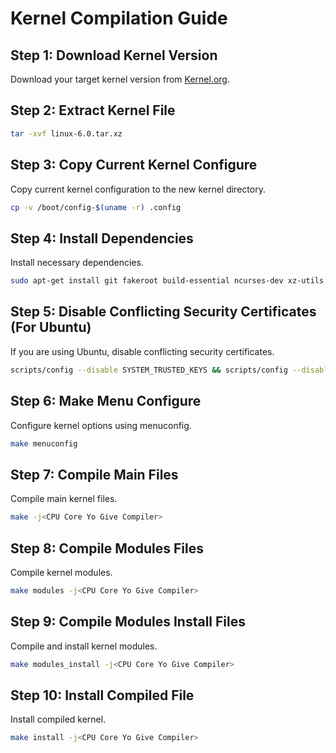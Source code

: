 # Kernel Compilation Guide

## Step 1: Download Kernel Version
Download your target kernel version from [Kernel.org](https://www.kernel.org).

## Step 2: Extract Kernel File
```bash
tar -xvf linux-6.0.tar.xz
```

## Step 3: Copy Current Kernel Configure
Copy current kernel configuration to the new kernel directory.
```bash
cp -v /boot/config-$(uname -r) .config
```

## Step 4: Install Dependencies
Install necessary dependencies.
```bash
sudo apt-get install git fakeroot build-essential ncurses-dev xz-utils libssl-dev bc flex libelf-dev bison dwarves
```

## Step 5: Disable Conflicting Security Certificates (For Ubuntu)
If you are using Ubuntu, disable conflicting security certificates.
```bash
scripts/config --disable SYSTEM_TRUSTED_KEYS && scripts/config --disable SYSTEM_REVOCATION_KEYS
```

## Step 6: Make Menu Configure
Configure kernel options using menuconfig.
```bash
make menuconfig
```

## Step 7: Compile Main Files
Compile main kernel files.
```bash
make -j<CPU Core Yo Give Compiler>
```

## Step 8: Compile Modules Files
Compile kernel modules.
```bash
make modules -j<CPU Core Yo Give Compiler>
```

## Step 9: Compile Modules Install Files
Compile and install kernel modules.
```bash
make modules_install -j<CPU Core Yo Give Compiler>
```

## Step 10: Install Compiled File
Install compiled kernel.
```bash
make install -j<CPU Core Yo Give Compiler>
```

